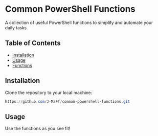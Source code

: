 # Common PowerShell Functions

A collection of useful PowerShell functions to simplify and automate your daily tasks.

## Table of Contents

- [Installation](#installation)
- [Usage](#usage)
- [Functions](#functions)

## Installation

Clone the repository to your local machine:

```powershell
https://github.com/J-MaFf/common-powershell-functions.git
```

## Usage

Use the functions as you see fit!

